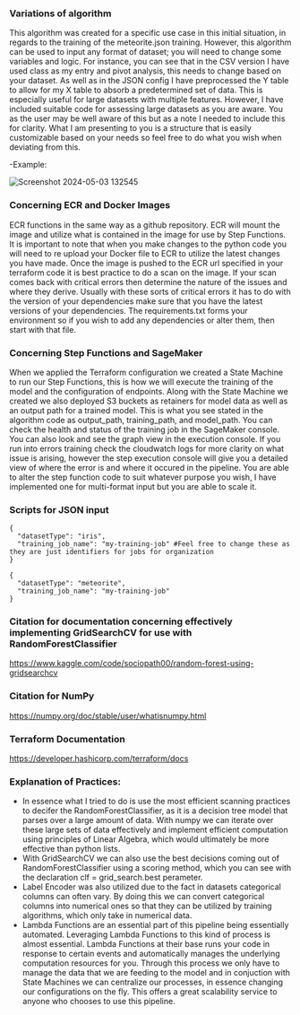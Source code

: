 ### Variations of algorithm

This algorithm was created for a specific use case in this initial situation, in regards to the training of the meteorite.json training. However, this algorithm can be used to input any format of dataset; you will need to change some variables and logic. 
For instance, you can see that in the CSV version I have used class as my entry and pivot analysis, this needs to change based on your dataset. As well as in the JSON config I have preprocessed the Y table to allow for my X table to absorb a predetermined set
of data. This is especially useful for large datasets with multiple features. However, I have included suitable code for assessing large datasets as you are aware. You as the user may be well aware of this but as a note I needed to include this for clarity. 
What I am presenting to you is a structure that is easily customizable based on your needs so feel free to do what you wish when deviating from this. 

-Example:

![Screenshot 2024-05-03 132545](https://github.com/Daazd/Machine-Learning-Pipeline-SageMaker/assets/148648249/5198ab53-782e-461c-a9a0-b75c8a491349)

### Concerning ECR and Docker Images

ECR functions in the same way as a github repository. ECR will mount the image and utilize what is contained in the image for use by Step Functions. It is important to note that when you make changes to the python code you will need to re upload your Docker file to ECR to utilize the latest changes you have made. Once the image is pushed to the ECR url specified in your terraform code it is best practice to do a scan on the image. If your scan comes back with critical errors then determine the nature of the issues and where they derive. Usually with these sorts of critical errors it has to do with the version of your dependencies make sure that you have the latest versions of your dependencies. The requirements.txt forms your environment so if you wish to add any dependencies or alter them, then start with that file. 

### Concerning Step Functions and SageMaker

When we applied the Terraform configuration we created a State Machine to run our Step Functions, this is how we will execute the training of the model and the configuration of endpoints. Along with the State Machine we created we also
deployed S3 buckets as retainers for model data as well as an output path for a trained model. This is what you see stated in the algorithm code as output_path, training_path, and model_path. You can check the health and status of the training job
in the SageMaker console. You can also look and see the graph view in the execution console. If you run into errors training check the cloudwatch logs for more clarity on what issue is arising, however the step execution console will give you a detailed 
view of where the error is and where it occured in the pipeline. 
You are able to alter the step function code to suit whatever purpose you wish, I have implemented one for multi-format input but you are able to scale it.

### Scripts for JSON input 

```shell script
{
  "datasetType": "iris",
  "training_job_name": "my-training-job" #Feel free to change these as they are just identifiers for jobs for organization 
}

{
  "datasetType": "meteorite",
  "training_job_name": "my-training-job"
}
```

### Citation for documentation concerning effectively implementing GridSearchCV for use with RandomForestClassifier

https://www.kaggle.com/code/sociopath00/random-forest-using-gridsearchcv

### Citation for NumPy

https://numpy.org/doc/stable/user/whatisnumpy.html

### Terraform Documentation

https://developer.hashicorp.com/terraform/docs

### Explanation of Practices:
  - In essence what I tried to do is use the most efficient scanning practices to decifer the RandomForestClassifier, as it is a decision tree model that parses over a large amount of data. With numpy we can iterate over these large sets of data effectively and implement efficient         computation using principles of Linear Algebra, which would ultimately be more effective than python lists.
  - With GridSearchCV we can also use the best decisions coming out of RandomForestClassifier using a scoring method, which you can see with the declaration clf = grid_search.best perameter.
  - Label Encoder was also utilized due to the fact in datasets categorical columns can often vary. By doing this we can convert categorical columns into numerical ones so that they can be utilized by training algorithms, which only take in numerical data.
  - Lambda Functions are an essential part of this pipeline being essentially automated. Leveraging Lambda Functions to this kind of process is almost essential. Lambda Functions at their base runs your code in response to certain events and automatically manages the underlying     computation resources for you. Through this process we only have to manage the data that we are feeding to the model and in conjuction with State Machines we can centralize our processes, in essence changing our configurations on the fly. This offers a great scalability service to anyone who chooses to use this pipeline.
